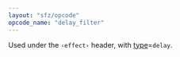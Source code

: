 ```yaml
---
layout: "sfz/opcode"
opcode_name: "delay_filter"
---
```

Used under the `‹effect›` header, with [type]=`delay`.

[type]: type#delay

